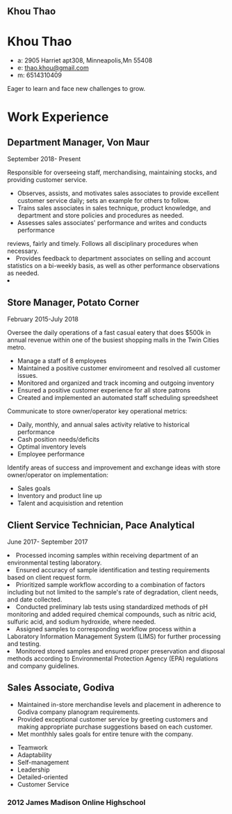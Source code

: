 <!DOCTYPE HTML>
  <html>
    <head>
      <h2>Khou Thao</h2>
    </head>
    <body id="top">
      <div class="mainDetails">
        <h1>Khou Thao</h1>
             <ul>
              <li> a: 2905 Harriet apt308, Minneapolis,Mn 55408</li>
              <li> e: <a href="mailto:thao.khou@gmail.com" target="_blank">thao.khou@gmail.com</a></li>
              <li> m: 6514310409</li> 
           </ul>
      </div>                                                              
        <div class=personalSection>
            <p>Eager to learn and face new challenges to grow.</p>                                         </div>           
           <div>
        <h1>Work Experience</h1>
          </div>  
       <div class=job>
          <h2>Department Manager, Von Maur</h2>
         <p>September 2018- Present</p>
         <p>Responsible for overseeing staff, merchandising, maintaining stocks, and providing customer service.</p>
            <ul>
              <li>Observes, assists, and motivates sales associates to provide excellent customer service daily; sets an example for others to follow. </li>
              <li>Trains sales associates in sales technique, product knowledge, and department and store policies and procedures as needed. </li>
             <li>Assesses sales associates' performance and writes and conducts performance</li>
                                                                          </ul>
reviews, fairly and timely. Follows all disciplinary procedures when necessary. </li>
            <li>Provides feedback to department associates on selling and account statistics on a bi-weekly basis, as well as other performance observations as needed. </li>
            <li>
     <h2>Store Manager, Potato Corner</h2>
           <p>February 2015-July 2018</p>
           <p>Oversee the daily operations of a fast casual eatery that does $500k in annual revenue within one of the busiest shopping malls in the Twin Cities metro.
             <ul>
               <li>Manage a staff of 8 employees</li>
               <li>Maintained a positive customer enviromeent and resolved all customer issues.</li>
               <li>Monitored and organized and track incoming and outgoing inventory</li>
               <li>Ensured a positive customer experience for all store patrons</li>
               <li>Created and implemented an automated staff scheduling spreedsheet</li>
           </ul>
           <p>Communicate to store owner/operator key operational metrics:</p>
           <ul>
             <li>Daily, monthly, and annual sales activity relative to historical performance</li>
             <li>Cash position needs/deficits</li>
             <li>Optimal inventory levels</li>
             <li>Employee performance</li>
           </ul>
           <p>Identify areas of success and improvement and exchange ideas with store owner/operator on implementation:</p>
           <ul>
             <li>Sales goals</li>
             <li>Inventory and product line up</li>
             <li>Talent and acquisistion and retention</li>
           </ul>
        <h2>Client Service Technician, Pace Analytical</h2>
           <p>June 2017- September 2017</p>
           <li>Processed incoming samples within receiving department of an environmental testing laboratory.</li>
           <li>Ensured accuracy of sample identification and testing requirements based on client request form.</li>
           <li>Prioritized sample workflow according to a combination of factors including but not limited to the sample's rate of degradation, client needs, and date collected.</li>
           <li>Conducted preliminary lab tests using standardized methods of pH monitoring and added required chemical compounds, such as nitric acid, sulfuric acid, and sodium hydroxide, where needed.</li>
           <li>Assigned samples to corresponding workflow process within a Laboratory Information Management System (LIMS) for further processing and testing.
</li>
           <li>Monitored stored samples and ensured proper preservation and disposal methods according to Environmental Protection Agency (EPA) regulations and company guidelines.</li>
           </ul>
         <h2>Sales Associate, Godiva</h2>
          <ul>
            <li>Maintained in-store merchandise levels and placement in adherence to Godiva company planogram requirements.</li>
            <li>Provided exceptional customer service by greeting customers and making appropriate purchase suggestions based on each customer.</li>
            <li>Met monthhly sales goals for entire tenure with the company.</li>
        </ul>
        </div>
      <div>
        <ul class="keyskills">
          <li>Teamwork</li>
          <li>Adaptability</li>
          <li>Self-management</li>
          <li>Leadership</li>
          <li>Detailed-oriented</li>
          <li>Customer Service</li>
        </ul>
      </div>
      <div>
          <h3>2012 James Madison Online Highschool</h3>
       </div>
     </body>
  </html>
